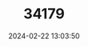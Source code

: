 ---
title: "34179"
category: "Picea torano"
draft: false
date: 2024-02-22 13:03:50
languages:
  Japanese: ["Tora Momi", "Torano Momi"]
  English: ["Tigertail Spruce"]
---